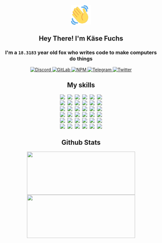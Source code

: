 <div><p align=center><img src=./resources/images/wave.gif width=64px height=64px></p><h2 align=center>Hey There! I'm Käse Fuchs</h2><h3 align=center>I'm a <code>18.3183</code> year old fox who writes code to make computers do things</h3><p align=center><a href=https://discord.com/users/507526681125322772><img alt=Discord src="https://img.shields.io/badge/Discord-5865F2?logo=discord&logoColor=white&style=flat-square#46d8cd0f363a5a2a20d2af8c2f4a1c76"> </a><a href=https://gitlab.com/kasefuchs><img alt=GitLab src="https://img.shields.io/badge/GitLab-330F63?logo=gitlab&logoColor=white&style=flat-square#46d8cd0f363a5a2a20d2af8c2f4a1c76"> </a><a href=https://npmjs.com/~kasefuchs><img alt=NPM src="https://img.shields.io/badge/NPM-CB3837?logo=npm&logoColor=white&style=flat-square#46d8cd0f363a5a2a20d2af8c2f4a1c76"> </a><a href=https://t.me/kasefuchs><img alt=Telegram src="https://img.shields.io/badge/Telegram-2CA5E0?logo=telegram&logoColor=white&style=flat-square#46d8cd0f363a5a2a20d2af8c2f4a1c76"> </a><a href=https://twitter.com/kasefuchs><img alt=Twitter src="https://img.shields.io/badge/Twitter-1DA1F2?logo=twitter&logoColor=white&style=flat-square#46d8cd0f363a5a2a20d2af8c2f4a1c76"></a></p><h2 align=center>My skills</h2><p align=center><a href=https://aws.amazon.com/ ><picture><source srcset="https://skillicons.dev/icons?i=aws&theme=dark#46d8cd0f363a5a2a20d2af8c2f4a1c76" media="(prefers-color-scheme: dark)"><source srcset="https://skillicons.dev/icons?i=aws&theme=light#46d8cd0f363a5a2a20d2af8c2f4a1c76" media="(prefers-color-scheme: light), (prefers-color-scheme: no-preference)"><img src="https://skillicons.dev/icons?i=aws&theme=light#46d8cd0f363a5a2a20d2af8c2f4a1c76"></picture></a>&nbsp;&nbsp;<a href=https://en.wikipedia.org/wiki/Bash_(Unix_shell)><picture><source srcset="https://skillicons.dev/icons?i=bash&theme=dark#46d8cd0f363a5a2a20d2af8c2f4a1c76" media="(prefers-color-scheme: dark)"><source srcset="https://skillicons.dev/icons?i=bash&theme=light#46d8cd0f363a5a2a20d2af8c2f4a1c76" media="(prefers-color-scheme: light), (prefers-color-scheme: no-preference)"><img src="https://skillicons.dev/icons?i=bash&theme=light#46d8cd0f363a5a2a20d2af8c2f4a1c76"></picture></a>&nbsp;&nbsp;<a href=https://discord.com/developers/docs><picture><source srcset="https://skillicons.dev/icons?i=bots&theme=dark#46d8cd0f363a5a2a20d2af8c2f4a1c76" media="(prefers-color-scheme: dark)"><source srcset="https://skillicons.dev/icons?i=bots&theme=light#46d8cd0f363a5a2a20d2af8c2f4a1c76" media="(prefers-color-scheme: light), (prefers-color-scheme: no-preference)"><img src="https://skillicons.dev/icons?i=bots&theme=light#46d8cd0f363a5a2a20d2af8c2f4a1c76"></picture></a>&nbsp;&nbsp;<a href=https://www.cloudflare.com/ ><picture><source srcset="https://skillicons.dev/icons?i=cloudflare&theme=dark#46d8cd0f363a5a2a20d2af8c2f4a1c76" media="(prefers-color-scheme: dark)"><source srcset="https://skillicons.dev/icons?i=cloudflare&theme=light#46d8cd0f363a5a2a20d2af8c2f4a1c76" media="(prefers-color-scheme: light), (prefers-color-scheme: no-preference)"><img src="https://skillicons.dev/icons?i=cloudflare&theme=light#46d8cd0f363a5a2a20d2af8c2f4a1c76"></picture></a>&nbsp;&nbsp;<a href=https://en.wikipedia.org/wiki/CSS><picture><source srcset="https://skillicons.dev/icons?i=css&theme=dark#46d8cd0f363a5a2a20d2af8c2f4a1c76" media="(prefers-color-scheme: dark)"><source srcset="https://skillicons.dev/icons?i=css&theme=light#46d8cd0f363a5a2a20d2af8c2f4a1c76" media="(prefers-color-scheme: light), (prefers-color-scheme: no-preference)"><img src="https://skillicons.dev/icons?i=css&theme=light#46d8cd0f363a5a2a20d2af8c2f4a1c76"></picture></a>&nbsp;&nbsp;<a href=https://www.docker.com/ ><picture><source srcset="https://skillicons.dev/icons?i=docker&theme=dark#46d8cd0f363a5a2a20d2af8c2f4a1c76" media="(prefers-color-scheme: dark)"><source srcset="https://skillicons.dev/icons?i=docker&theme=light#46d8cd0f363a5a2a20d2af8c2f4a1c76" media="(prefers-color-scheme: light), (prefers-color-scheme: no-preference)"><img src="https://skillicons.dev/icons?i=docker&theme=light#46d8cd0f363a5a2a20d2af8c2f4a1c76"></picture></a><br><a href=https://www.electronjs.org/ ><picture><source srcset="https://skillicons.dev/icons?i=electron&theme=dark#46d8cd0f363a5a2a20d2af8c2f4a1c76" media="(prefers-color-scheme: dark)"><source srcset="https://skillicons.dev/icons?i=electron&theme=light#46d8cd0f363a5a2a20d2af8c2f4a1c76" media="(prefers-color-scheme: light), (prefers-color-scheme: no-preference)"><img src="https://skillicons.dev/icons?i=electron&theme=light#46d8cd0f363a5a2a20d2af8c2f4a1c76"></picture></a>&nbsp;&nbsp;<a href=https://expressjs.com/ ><picture><source srcset="https://skillicons.dev/icons?i=express&theme=dark#46d8cd0f363a5a2a20d2af8c2f4a1c76" media="(prefers-color-scheme: dark)"><source srcset="https://skillicons.dev/icons?i=express&theme=light#46d8cd0f363a5a2a20d2af8c2f4a1c76" media="(prefers-color-scheme: light), (prefers-color-scheme: no-preference)"><img src="https://skillicons.dev/icons?i=express&theme=light#46d8cd0f363a5a2a20d2af8c2f4a1c76"></picture></a>&nbsp;&nbsp;<a href=https://www.figma.com/ ><picture><source srcset="https://skillicons.dev/icons?i=figma&theme=dark#46d8cd0f363a5a2a20d2af8c2f4a1c76" media="(prefers-color-scheme: dark)"><source srcset="https://skillicons.dev/icons?i=figma&theme=light#46d8cd0f363a5a2a20d2af8c2f4a1c76" media="(prefers-color-scheme: light), (prefers-color-scheme: no-preference)"><img src="https://skillicons.dev/icons?i=figma&theme=light#46d8cd0f363a5a2a20d2af8c2f4a1c76"></picture></a>&nbsp;&nbsp;<a href=https://firebase.google.com/ ><picture><source srcset="https://skillicons.dev/icons?i=firebase&theme=dark#46d8cd0f363a5a2a20d2af8c2f4a1c76" media="(prefers-color-scheme: dark)"><source srcset="https://skillicons.dev/icons?i=firebase&theme=light#46d8cd0f363a5a2a20d2af8c2f4a1c76" media="(prefers-color-scheme: light), (prefers-color-scheme: no-preference)"><img src="https://skillicons.dev/icons?i=firebase&theme=light#46d8cd0f363a5a2a20d2af8c2f4a1c76"></picture></a>&nbsp;&nbsp;<a href=https://flask.palletsprojects.com/ ><picture><source srcset="https://skillicons.dev/icons?i=flask&theme=dark#46d8cd0f363a5a2a20d2af8c2f4a1c76" media="(prefers-color-scheme: dark)"><source srcset="https://skillicons.dev/icons?i=flask&theme=light#46d8cd0f363a5a2a20d2af8c2f4a1c76" media="(prefers-color-scheme: light), (prefers-color-scheme: no-preference)"><img src="https://skillicons.dev/icons?i=flask&theme=light#46d8cd0f363a5a2a20d2af8c2f4a1c76"></picture></a>&nbsp;&nbsp;<a href=https://cloud.google.com/ ><picture><source srcset="https://skillicons.dev/icons?i=gcp&theme=dark#46d8cd0f363a5a2a20d2af8c2f4a1c76" media="(prefers-color-scheme: dark)"><source srcset="https://skillicons.dev/icons?i=gcp&theme=light#46d8cd0f363a5a2a20d2af8c2f4a1c76" media="(prefers-color-scheme: light), (prefers-color-scheme: no-preference)"><img src="https://skillicons.dev/icons?i=gcp&theme=light#46d8cd0f363a5a2a20d2af8c2f4a1c76"></picture></a><br><a href=https://git-scm.com/ ><picture><source srcset="https://skillicons.dev/icons?i=git&theme=dark#46d8cd0f363a5a2a20d2af8c2f4a1c76" media="(prefers-color-scheme: dark)"><source srcset="https://skillicons.dev/icons?i=git&theme=light#46d8cd0f363a5a2a20d2af8c2f4a1c76" media="(prefers-color-scheme: light), (prefers-color-scheme: no-preference)"><img src="https://skillicons.dev/icons?i=git&theme=light#46d8cd0f363a5a2a20d2af8c2f4a1c76"></picture></a>&nbsp;&nbsp;<a href=https://github.com/ ><picture><source srcset="https://skillicons.dev/icons?i=github&theme=dark#46d8cd0f363a5a2a20d2af8c2f4a1c76" media="(prefers-color-scheme: dark)"><source srcset="https://skillicons.dev/icons?i=github&theme=light#46d8cd0f363a5a2a20d2af8c2f4a1c76" media="(prefers-color-scheme: light), (prefers-color-scheme: no-preference)"><img src="https://skillicons.dev/icons?i=github&theme=light#46d8cd0f363a5a2a20d2af8c2f4a1c76"></picture></a>&nbsp;&nbsp;<a href=https://gitlab.com/ ><picture><source srcset="https://skillicons.dev/icons?i=gitlab&theme=dark#46d8cd0f363a5a2a20d2af8c2f4a1c76" media="(prefers-color-scheme: dark)"><source srcset="https://skillicons.dev/icons?i=gitlab&theme=light#46d8cd0f363a5a2a20d2af8c2f4a1c76" media="(prefers-color-scheme: light), (prefers-color-scheme: no-preference)"><img src="https://skillicons.dev/icons?i=gitlab&theme=light#46d8cd0f363a5a2a20d2af8c2f4a1c76"></picture></a>&nbsp;&nbsp;<a href=https://www.heroku.com/ ><picture><source srcset="https://skillicons.dev/icons?i=heroku&theme=dark#46d8cd0f363a5a2a20d2af8c2f4a1c76" media="(prefers-color-scheme: dark)"><source srcset="https://skillicons.dev/icons?i=heroku&theme=light#46d8cd0f363a5a2a20d2af8c2f4a1c76" media="(prefers-color-scheme: light), (prefers-color-scheme: no-preference)"><img src="https://skillicons.dev/icons?i=heroku&theme=light#46d8cd0f363a5a2a20d2af8c2f4a1c76"></picture></a>&nbsp;&nbsp;<a href=https://en.wikipedia.org/wiki/HTML><picture><source srcset="https://skillicons.dev/icons?i=html&theme=dark#46d8cd0f363a5a2a20d2af8c2f4a1c76" media="(prefers-color-scheme: dark)"><source srcset="https://skillicons.dev/icons?i=html&theme=light#46d8cd0f363a5a2a20d2af8c2f4a1c76" media="(prefers-color-scheme: light), (prefers-color-scheme: no-preference)"><img src="https://skillicons.dev/icons?i=html&theme=light#46d8cd0f363a5a2a20d2af8c2f4a1c76"></picture></a>&nbsp;&nbsp;<a href=https://en.wikipedia.org/wiki/JavaScript><picture><source srcset="https://skillicons.dev/icons?i=js&theme=dark#46d8cd0f363a5a2a20d2af8c2f4a1c76" media="(prefers-color-scheme: dark)"><source srcset="https://skillicons.dev/icons?i=js&theme=light#46d8cd0f363a5a2a20d2af8c2f4a1c76" media="(prefers-color-scheme: light), (prefers-color-scheme: no-preference)"><img src="https://skillicons.dev/icons?i=js&theme=light#46d8cd0f363a5a2a20d2af8c2f4a1c76"></picture></a><br><a href=https://en.wikipedia.org/wiki/Linux><picture><source srcset="https://skillicons.dev/icons?i=linux&theme=dark#46d8cd0f363a5a2a20d2af8c2f4a1c76" media="(prefers-color-scheme: dark)"><source srcset="https://skillicons.dev/icons?i=linux&theme=light#46d8cd0f363a5a2a20d2af8c2f4a1c76" media="(prefers-color-scheme: light), (prefers-color-scheme: no-preference)"><img src="https://skillicons.dev/icons?i=linux&theme=light#46d8cd0f363a5a2a20d2af8c2f4a1c76"></picture></a>&nbsp;&nbsp;<a href=https://mui.com/ ><picture><source srcset="https://skillicons.dev/icons?i=materialui&theme=dark#46d8cd0f363a5a2a20d2af8c2f4a1c76" media="(prefers-color-scheme: dark)"><source srcset="https://skillicons.dev/icons?i=materialui&theme=light#46d8cd0f363a5a2a20d2af8c2f4a1c76" media="(prefers-color-scheme: light), (prefers-color-scheme: no-preference)"><img src="https://skillicons.dev/icons?i=materialui&theme=light#46d8cd0f363a5a2a20d2af8c2f4a1c76"></picture></a>&nbsp;&nbsp;<a href=https://en.wikipedia.org/wiki/Markdown><picture><source srcset="https://skillicons.dev/icons?i=md&theme=dark#46d8cd0f363a5a2a20d2af8c2f4a1c76" media="(prefers-color-scheme: dark)"><source srcset="https://skillicons.dev/icons?i=md&theme=light#46d8cd0f363a5a2a20d2af8c2f4a1c76" media="(prefers-color-scheme: light), (prefers-color-scheme: no-preference)"><img src="https://skillicons.dev/icons?i=md&theme=light#46d8cd0f363a5a2a20d2af8c2f4a1c76"></picture></a>&nbsp;&nbsp;<a href=https://www.mongodb.com/ ><picture><source srcset="https://skillicons.dev/icons?i=mongodb&theme=dark#46d8cd0f363a5a2a20d2af8c2f4a1c76" media="(prefers-color-scheme: dark)"><source srcset="https://skillicons.dev/icons?i=mongodb&theme=light#46d8cd0f363a5a2a20d2af8c2f4a1c76" media="(prefers-color-scheme: light), (prefers-color-scheme: no-preference)"><img src="https://skillicons.dev/icons?i=mongodb&theme=light#46d8cd0f363a5a2a20d2af8c2f4a1c76"></picture></a>&nbsp;&nbsp;<a href=https://www.mysql.com/ ><picture><source srcset="https://skillicons.dev/icons?i=mysql&theme=dark#46d8cd0f363a5a2a20d2af8c2f4a1c76" media="(prefers-color-scheme: dark)"><source srcset="https://skillicons.dev/icons?i=mysql&theme=light#46d8cd0f363a5a2a20d2af8c2f4a1c76" media="(prefers-color-scheme: light), (prefers-color-scheme: no-preference)"><img src="https://skillicons.dev/icons?i=mysql&theme=light#46d8cd0f363a5a2a20d2af8c2f4a1c76"></picture></a>&nbsp;&nbsp;<a href=https://nextjs.org/ ><picture><source srcset="https://skillicons.dev/icons?i=nextjs&theme=dark#46d8cd0f363a5a2a20d2af8c2f4a1c76" media="(prefers-color-scheme: dark)"><source srcset="https://skillicons.dev/icons?i=nextjs&theme=light#46d8cd0f363a5a2a20d2af8c2f4a1c76" media="(prefers-color-scheme: light), (prefers-color-scheme: no-preference)"><img src="https://skillicons.dev/icons?i=nextjs&theme=light#46d8cd0f363a5a2a20d2af8c2f4a1c76"></picture></a><br><a href=https://nodejs.org/en/ ><picture><source srcset="https://skillicons.dev/icons?i=nodejs&theme=dark#46d8cd0f363a5a2a20d2af8c2f4a1c76" media="(prefers-color-scheme: dark)"><source srcset="https://skillicons.dev/icons?i=nodejs&theme=light#46d8cd0f363a5a2a20d2af8c2f4a1c76" media="(prefers-color-scheme: light), (prefers-color-scheme: no-preference)"><img src="https://skillicons.dev/icons?i=nodejs&theme=light#46d8cd0f363a5a2a20d2af8c2f4a1c76"></picture></a>&nbsp;&nbsp;<a href=https://www.postgresql.org/ ><picture><source srcset="https://skillicons.dev/icons?i=postgres&theme=dark#46d8cd0f363a5a2a20d2af8c2f4a1c76" media="(prefers-color-scheme: dark)"><source srcset="https://skillicons.dev/icons?i=postgres&theme=light#46d8cd0f363a5a2a20d2af8c2f4a1c76" media="(prefers-color-scheme: light), (prefers-color-scheme: no-preference)"><img src="https://skillicons.dev/icons?i=postgres&theme=light#46d8cd0f363a5a2a20d2af8c2f4a1c76"></picture></a>&nbsp;&nbsp;<a href=https://learn.microsoft.com/en-us/powershell/ ><picture><source srcset="https://skillicons.dev/icons?i=powershell&theme=dark#46d8cd0f363a5a2a20d2af8c2f4a1c76" media="(prefers-color-scheme: dark)"><source srcset="https://skillicons.dev/icons?i=powershell&theme=light#46d8cd0f363a5a2a20d2af8c2f4a1c76" media="(prefers-color-scheme: light), (prefers-color-scheme: no-preference)"><img src="https://skillicons.dev/icons?i=powershell&theme=light#46d8cd0f363a5a2a20d2af8c2f4a1c76"></picture></a>&nbsp;&nbsp;<a href=https://www.python.org/ ><picture><source srcset="https://skillicons.dev/icons?i=py&theme=dark#46d8cd0f363a5a2a20d2af8c2f4a1c76" media="(prefers-color-scheme: dark)"><source srcset="https://skillicons.dev/icons?i=py&theme=light#46d8cd0f363a5a2a20d2af8c2f4a1c76" media="(prefers-color-scheme: light), (prefers-color-scheme: no-preference)"><img src="https://skillicons.dev/icons?i=py&theme=light#46d8cd0f363a5a2a20d2af8c2f4a1c76"></picture></a>&nbsp;&nbsp;<a href=https://www.raspberrypi.org/ ><picture><source srcset="https://skillicons.dev/icons?i=raspberrypi&theme=dark#46d8cd0f363a5a2a20d2af8c2f4a1c76" media="(prefers-color-scheme: dark)"><source srcset="https://skillicons.dev/icons?i=raspberrypi&theme=light#46d8cd0f363a5a2a20d2af8c2f4a1c76" media="(prefers-color-scheme: light), (prefers-color-scheme: no-preference)"><img src="https://skillicons.dev/icons?i=raspberrypi&theme=light#46d8cd0f363a5a2a20d2af8c2f4a1c76"></picture></a>&nbsp;&nbsp;<a href=https://reactjs.org/ ><picture><source srcset="https://skillicons.dev/icons?i=react&theme=dark#46d8cd0f363a5a2a20d2af8c2f4a1c76" media="(prefers-color-scheme: dark)"><source srcset="https://skillicons.dev/icons?i=react&theme=light#46d8cd0f363a5a2a20d2af8c2f4a1c76" media="(prefers-color-scheme: light), (prefers-color-scheme: no-preference)"><img src="https://skillicons.dev/icons?i=react&theme=light#46d8cd0f363a5a2a20d2af8c2f4a1c76"></picture></a><br><a href=https://redux.js.org/ ><picture><source srcset="https://skillicons.dev/icons?i=redux&theme=dark#46d8cd0f363a5a2a20d2af8c2f4a1c76" media="(prefers-color-scheme: dark)"><source srcset="https://skillicons.dev/icons?i=redux&theme=light#46d8cd0f363a5a2a20d2af8c2f4a1c76" media="(prefers-color-scheme: light), (prefers-color-scheme: no-preference)"><img src="https://skillicons.dev/icons?i=redux&theme=light#46d8cd0f363a5a2a20d2af8c2f4a1c76"></picture></a>&nbsp;&nbsp;<a href=https://en.wikipedia.org/wiki/Regular_expression><picture><source srcset="https://skillicons.dev/icons?i=regex&theme=dark#46d8cd0f363a5a2a20d2af8c2f4a1c76" media="(prefers-color-scheme: dark)"><source srcset="https://skillicons.dev/icons?i=regex&theme=light#46d8cd0f363a5a2a20d2af8c2f4a1c76" media="(prefers-color-scheme: light), (prefers-color-scheme: no-preference)"><img src="https://skillicons.dev/icons?i=regex&theme=light#46d8cd0f363a5a2a20d2af8c2f4a1c76"></picture></a>&nbsp;&nbsp;<a href=https://en.wikipedia.org/wiki/Sass_(stylesheet_language)><picture><source srcset="https://skillicons.dev/icons?i=sass&theme=dark#46d8cd0f363a5a2a20d2af8c2f4a1c76" media="(prefers-color-scheme: dark)"><source srcset="https://skillicons.dev/icons?i=sass&theme=light#46d8cd0f363a5a2a20d2af8c2f4a1c76" media="(prefers-color-scheme: light), (prefers-color-scheme: no-preference)"><img src="https://skillicons.dev/icons?i=sass&theme=light#46d8cd0f363a5a2a20d2af8c2f4a1c76"></picture></a>&nbsp;&nbsp;<a href=https://www.typescriptlang.org/ ><picture><source srcset="https://skillicons.dev/icons?i=ts&theme=dark#46d8cd0f363a5a2a20d2af8c2f4a1c76" media="(prefers-color-scheme: dark)"><source srcset="https://skillicons.dev/icons?i=ts&theme=light#46d8cd0f363a5a2a20d2af8c2f4a1c76" media="(prefers-color-scheme: light), (prefers-color-scheme: no-preference)"><img src="https://skillicons.dev/icons?i=ts&theme=light#46d8cd0f363a5a2a20d2af8c2f4a1c76"></picture></a>&nbsp;&nbsp;<a href=https://unity.com/ ><picture><source srcset="https://skillicons.dev/icons?i=unity&theme=dark#46d8cd0f363a5a2a20d2af8c2f4a1c76" media="(prefers-color-scheme: dark)"><source srcset="https://skillicons.dev/icons?i=unity&theme=light#46d8cd0f363a5a2a20d2af8c2f4a1c76" media="(prefers-color-scheme: light), (prefers-color-scheme: no-preference)"><img src="https://skillicons.dev/icons?i=unity&theme=light#46d8cd0f363a5a2a20d2af8c2f4a1c76"></picture></a>&nbsp;&nbsp;<a href=https://workers.cloudflare.com/ ><picture><source srcset="https://skillicons.dev/icons?i=workers&theme=dark#46d8cd0f363a5a2a20d2af8c2f4a1c76" media="(prefers-color-scheme: dark)"><source srcset="https://skillicons.dev/icons?i=workers&theme=light#46d8cd0f363a5a2a20d2af8c2f4a1c76" media="(prefers-color-scheme: light), (prefers-color-scheme: no-preference)"><img src="https://skillicons.dev/icons?i=workers&theme=light#46d8cd0f363a5a2a20d2af8c2f4a1c76"></picture></a><br></p><h2 align=center>Github Stats</h2><p align=center><picture><source srcset="https://github-readme-stats-kasefuchs.vercel.app/api/?count_private=true&hide_border=true&hide_rank=true&line_height=20&hide_title=true&username=Kasefuchs&theme=dark#46d8cd0f363a5a2a20d2af8c2f4a1c76" media="(prefers-color-scheme: dark)"><source srcset="https://github-readme-stats-kasefuchs.vercel.app/api/?count_private=true&hide_border=true&hide_rank=true&line_height=20&hide_title=true&username=Kasefuchs&theme=light#46d8cd0f363a5a2a20d2af8c2f4a1c76" media="(prefers-color-scheme: light), (prefers-color-scheme: no-preference)"><img align=middle width=350 height=140 src="https://github-readme-stats-kasefuchs.vercel.app/api/?count_private=true&hide_border=true&hide_rank=true&line_height=20&hide_title=true&username=Kasefuchs&theme=light#46d8cd0f363a5a2a20d2af8c2f4a1c76"></picture><picture><source srcset="https://github-readme-stats-kasefuchs.vercel.app/api/top-langs/?count_private=true&hide_border=true&layout=compact&username=Kasefuchs&theme=dark#46d8cd0f363a5a2a20d2af8c2f4a1c76" media="(prefers-color-scheme: dark)"><source srcset="https://github-readme-stats-kasefuchs.vercel.app/api/top-langs/?count_private=true&hide_border=true&layout=compact&username=Kasefuchs&theme=light#46d8cd0f363a5a2a20d2af8c2f4a1c76" media="(prefers-color-scheme: light), (prefers-color-scheme: no-preference)"><img align=middle width=350 height=140 src="https://github-readme-stats-kasefuchs.vercel.app/api/top-langs/?count_private=true&hide_border=true&layout=compact&username=Kasefuchs&theme=light#46d8cd0f363a5a2a20d2af8c2f4a1c76"></picture></p><img src="https://hit.yhype.me/github/profile?user_id=64592097#46d8cd0f363a5a2a20d2af8c2f4a1c76" alt=""></div>